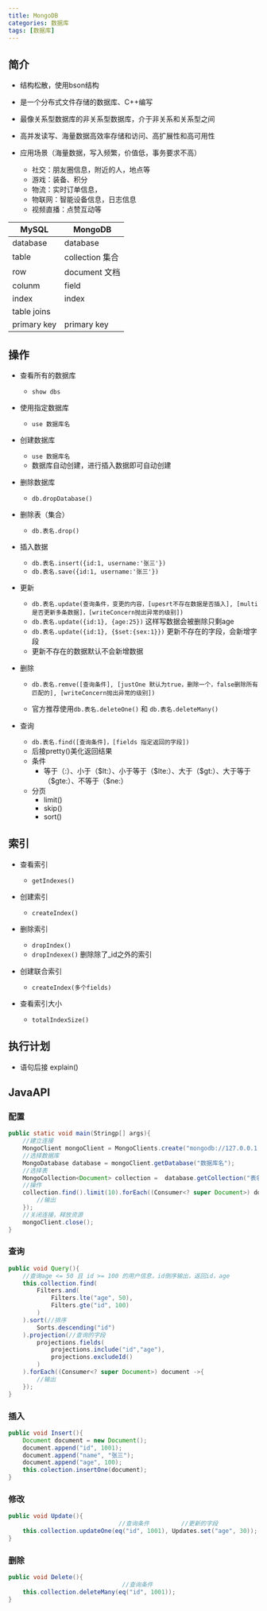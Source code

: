 ```yaml
---
title: MongoDB
categories: 数据库
tags: [数据库]
---
```


## 简介

- 结构松散，使用bson结构
- 是一个分布式文件存储的数据库、C++编写
- 最像关系型数据库的非关系型数据库，介于非关系和关系型之间
- 高并发读写、海量数据高效率存储和访问、高扩展性和高可用性
- 应用场景（海量数据，写入频繁，价值低，事务要求不高）

  - 社交：朋友圈信息，附近的人，地点等
  - 游戏：装备、积分
  - 物流：实时订单信息，
  - 物联网：智能设备信息，日志信息
  - 视频直播：点赞互动等

| MySQL       | MongoDB            |
| ----------- | ------------------ |
| database    | database           |
| table       | collection    集合 |
| row         | document   文档    |
| colunm      | field              |
| index       | index              |
| table joins |                    |
| primary key | primary key        |

## 操作

- 查看所有的数据库
  - `show dbs`
- 使用指定数据库
  - `use 数据库名`
- 创建数据库
  - `use 数据库名`
  - 数据库自动创建，进行插入数据即可自动创建

- 删除数据库
  - `db.dropDatabase()`
- 删除表（集合）
  - `db.表名.drop()`
- 插入数据
  - `db.表名.insert({id:1, username:'张三'})`
  - `db.表名.save({id:1, username:'张三'})`

- 更新
  - `db.表名.update(查询条件，变更的内容，[upesrt不存在数据是否插入], [multi 是否更新多条数据]，[writeConcern抛出异常的级别])`
  - `db.表名.update({id:1}, {age:25})` 这样写数据会被删除只剩age
  - `db.表名.update({id:1}, {$set:{sex:1}})` 更新不存在的字段，会新增字段
  - 更新不存在的数据默认不会新增数据

- 删除

  - `db.表名.remve([查询条件], [justOne 默认为true，删除一个，false删除所有匹配的], [writeConcern抛出异常的级别])`

  - 官方推荐使用`db.表名.deleteOne()` 和 `db.表名.deleteMany()`

- 查询
  - `db.表名.find([查询条件]，[fields 指定返回的字段])`
  - 后接pretty()美化返回结果
  - 条件
    - 等于（:）、小于（\$lt:）、小于等于（\$lte:）、大于（\$gt:）、大于等于（\$gte:）、不等于（\$ne:）
  - 分页
    - limit()
    - skip()
    - sort()

## 索引

- 查看索引
  - `getIndexes()`

- 创建索引
  - `createIndex()`
- 删除索引
  - `dropIndex()`
  - `dropIndexex()`      删除除了_id之外的索引
- 创建联合索引
  - `createIndex(多个fields)`
- 查看索引大小
  - `totalIndexSize()`

## 执行计划

- 语句后接 explain()

## JavaAPI

### 配置

```java
public static void main(Stringp[] args){
    //建立连接
    MongoClient mongoClient = MongoClients.create("mongodb://127.0.0.1:27017");
    //选择数据库
    MongoDatabase database = mongoClient.getDatabase("数据库名");
    //选择表 
    MongoCollection<Document> collection =  database.getCollection("表名");
    //操作
    collection.find().limit(10).forEach((Consumer<? super Document>) document ->{
        //输出
    });
    //关闭连接，释放资源
    mongoClient.close();
}
```

### 查询

```java
public void Query(){
    //查询age <= 50 且 id >= 100 的用户信息，id倒序输出，返回id，age
    this.collection.find(
    	Filters.and(
        	Filters.lte("age", 50),
            Filters.gte("id", 100)
        )
    ).sort(//排序
    	Sorts.descending("id")
    ).projection(//查询的字段
    	projections.fields(
        	projections.include("id","age"),
            projections.excludeId()
        )
    ).forEach((Consumer<? super Document>) document ->{
        //输出
    });
}
```

### 插入

```java
public void Insert(){
    Document document = new Document();
    document.append("id", 1001);
    document.append("name", "张三");
    document.append("age", 100);
    this.colection.insertOne(document);
}
```

### 修改

```java
public void Update(){
    						   //查询条件         //更新的字段
	this.collection.updateOne(eq("id", 1001), Updates.set("age", 30));
}
```

### 删除

```java
public void Delete(){
    						    //查询条件  
	this.collection.deleteMany(eq("id", 1001));
}
```
